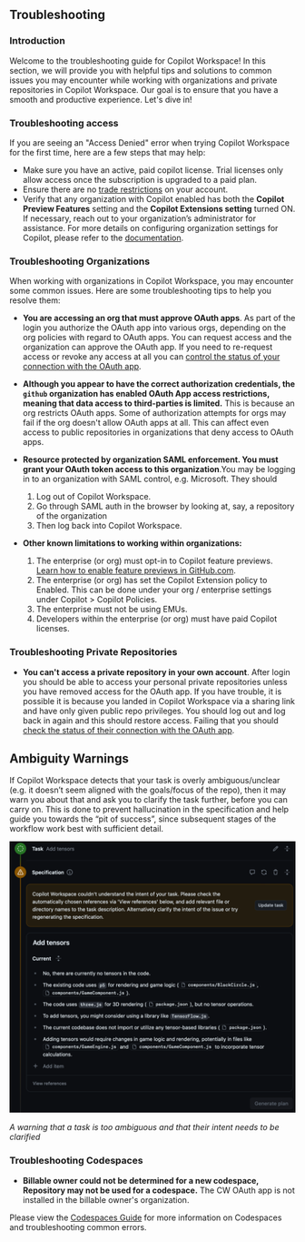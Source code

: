 ## Troubleshooting

### Introduction

Welcome to the troubleshooting guide for Copilot Workspace! In this section, we will provide you with helpful tips and solutions to common issues you may encounter while working with organizations and private repositories in Copilot Workspace. Our goal is to ensure that you have a smooth and productive experience. Let's dive in!

### Troubleshooting access

If you are seeing an "Access Denied" error when trying Copilot Workspace for the first time, here are a few steps that may help:

- Make sure you have an active, paid copilot license. Trial licenses only allow access once the subscription is upgraded to a paid plan.
- Ensure there are no [trade restrictions](https://docs.github.com/en/site-policy/other-site-policies/github-and-trade-controls) on your account.
- Verify that any organization with Copilot enabled has both the **Copilot Preview Features** setting and the **Copilot Extensions setting** turned ON. If necessary, reach out to your organization’s administrator for assistance. For more details on configuring organization settings for Copilot, please refer to the [documentation](https://docs.github.com/en/copilot/managing-copilot/managing-github-copilot-in-your-organization/managing-policies-for-copilot-in-your-organization).

### Troubleshooting Organizations

When working with organizations in Copilot Workspace, you may encounter some common issues. Here are some troubleshooting tips to help you resolve them:

- **You are accessing an org that must approve OAuth apps**. As part of the login you authorize the OAuth app into various orgs, depending on the org policies with regard to OAuth apps. You can request access and the organization can approve the OAuth app. If you need to re-request access or revoke any access at all you can [control the status of your connection with the OAuth app](https://github.com/settings/connections/applications/903eccd8a9d2ff50288f).

- **Although you appear to have the correct authorization credentials, the `github` organization has enabled OAuth App access restrictions, meaning that data access to third-parties is limited.** This is because an org restricts OAuth apps. Some of authorization attempts for orgs may fail if the org doesn't allow OAuth apps at all. This can affect even access to public repositories in organizations that deny access to OAuth apps.

- **Resource protected by organization SAML enforcement. You must grant your OAuth token access to this organization**.You may be logging in to an organization with SAML control, e.g. Microsoft. They should
  1. Log out of Copilot Workspace.
  2. Go through SAML auth in the browser by looking at, say, a repository of the organization
  3. Then log back into Copilot Workspace.
- **Other known limitations to working within organizations:**
  1. The enterprise (or org) must opt-in to Copilot feature previews. [Learn how to enable feature previews in GitHub.com](https://docs.github.com/en/get-started/using-github/exploring-early-access-releases-with-feature-preview).
  2. The enterprise (or org) has set the Copilot Extension policy to Enabled. This can be done under your org / enterprise settings under Copilot > Copilot Policies.
  3. The enterprise must not be using EMUs.
  4. Developers within the enterprise (or org) must have paid Copilot licenses.


### Troubleshooting Private Repositories

- **You can't access a private repository in your own account**. After login you should be able to access your personal private repositories unless you have removed access for the OAuth app. If you have trouble, it is possible it is because you landed in Copilot Workspace via a sharing link and have only given public repo privileges. You should log out and log back in again and this should restore access. Failing that you should [check the status of their connection with the OAuth app](https://github.com/settings/connections/applications/903eccd8a9d2ff50288f).

## Ambiguity Warnings

If Copilot Workspace detects that your task is overly ambiguous/unclear (e.g. it doesn’t seem aligned with the goals/focus of the repo), then it may warn you about that and ask you to clarify the task further, before you can carry on. This is done to prevent hallucination in the specification and help guide you towards the “pit of success”, since subsequent stages of the workflow work best with sufficient detail.

<img src="images/further-techniques/ambiguous-spec.png" width=600 alt="Ambiguous specification">

*A warning that a task is too ambiguous and that their intent needs to be clarified*


### Troubleshooting Codespaces

- **Billable owner could not be determined for a new codespace, Repository may not be used for a codespace.** The CW OAuth app is not installed in the billable owner's organization.

Please view the [Codespaces Guide](codespaces-guide.md) for more information on Codespaces and troubleshooting common errors.
